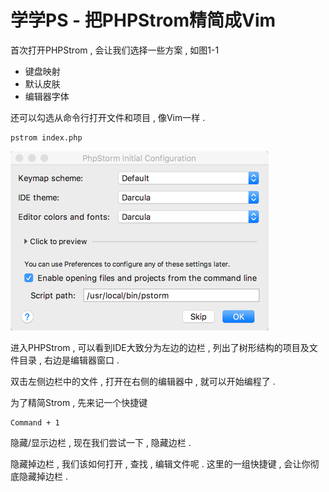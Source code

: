 # 学学PS - 把PHPStrom精简成Vim

首次打开PHPStrom , 会让我们选择一些方案 , 如图1-1

* 键盘映射
* 默认皮肤
* 编辑器字体

还可以勾选从命令行打开文件和项目 , 像Vim一样 .

```
pstrom index.php
```

![](/assets/1-1.png)

进入PHPStrom , 可以看到IDE大致分为左边的边栏 , 列出了树形结构的项目及文件目录 , 右边是编辑器窗口 .

双击左侧边栏中的文件 , 打开在右侧的编辑器中 , 就可以开始编程了 .

为了精简Strom , 先来记一个快捷键

```
Command + 1
```

隐藏/显示边栏 , 现在我们尝试一下 , 隐藏边栏 .

隐藏掉边栏 , 我们该如何打开 , 查找 , 编辑文件呢 . 这里的一组快捷键 , 会让你彻底隐藏掉边栏 .

